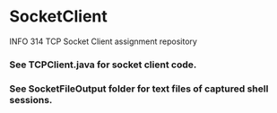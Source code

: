 # SocketClient
INFO 314 TCP Socket Client assignment repository

### See TCPClient.java for socket client code.
### See SocketFileOutput folder for text files of captured shell sessions.
